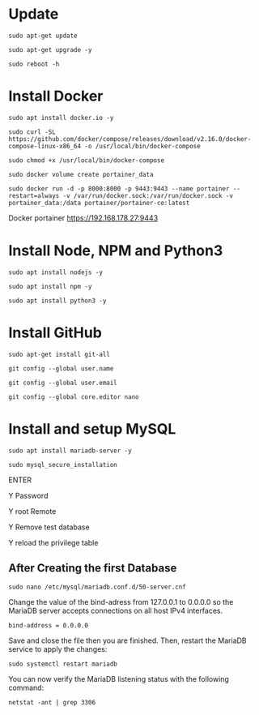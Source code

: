# Update
```
sudo apt-get update
```

```
sudo apt-get upgrade -y
```

```
sudo reboot -h
```
# Install Docker
```
sudo apt install docker.io -y
```

```
sudo curl -SL https://github.com/docker/compose/releases/download/v2.16.0/docker-compose-linux-x86_64 -o /usr/local/bin/docker-compose
```

```
sudo chmod +x /usr/local/bin/docker-compose
```

```
sudo docker volume create portainer_data
```

```
sudo docker run -d -p 8000:8000 -p 9443:9443 --name portainer --restart=always -v /var/run/docker.sock:/var/run/docker.sock -v portainer_data:/data portainer/portainer-ce:latest
```
Docker portainer https://192.168.178.27:9443

# Install Node, NPM and Python3
```
sudo apt install nodejs -y
```
```
sudo apt install npm -y
```
```
sudo apt install python3 -y
```
# Install GitHub
```
sudo apt-get install git-all
```
```
git config --global user.name
```
```
git config --global user.email
```
```
git config --global core.editor nano
```

# Install and setup MySQL
```
sudo apt install mariadb-server -y
```
```
sudo mysql_secure_installation
```
ENTER

Y Password

Y root Remote

Y Remove test database

Y reload the privilege table

## After Creating the first Database
```
sudo nano /etc/mysql/mariadb.conf.d/50-server.cnf
```
Change the value of the bind-adress from 127.0.0.1 to 0.0.0.0 so the MariaDB server accepts connections on all host IPv4 interfaces.
```
bind-address = 0.0.0.0
```
Save and close the file then you are finished. Then, restart the MariaDB service to apply the changes:
```
sudo systemctl restart mariadb
```
You can now verify the MariaDB listening status with the following command:
```
netstat -ant | grep 3306
```
